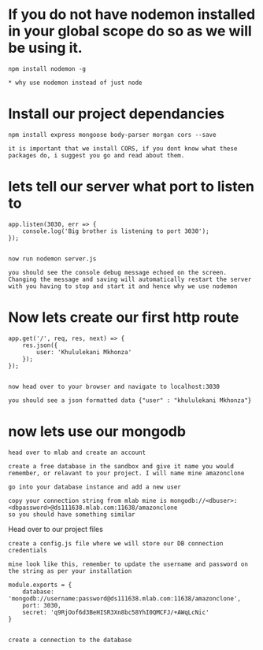# If you do not have nodemon installed in your global scope do so as we will be using it.

    npm install nodemon -g

    * why use nodemon instead of just node

# Install our project dependancies

    npm install express mongoose body-parser morgan cors --save

    it is important that we install CORS, if you dont know what these packages do, i suggest you go and read about them.


# lets tell our server what port to listen to

	app.listen(3030, err => {
		console.log('Big brother is listening to port 3030');
	});


	now run nodemon server.js

	you should see the console debug message echoed on the screen. Changing the message and saving will automatically restart the server with you having to stop and start it and hence why we use nodemon


# Now lets create our first http route

	app.get('/', req, res, next) => {
		res.json({
			user: 'Khululekani Mkhonza'
		});
	});


	now head over to your browser and navigate to localhost:3030

	you should see a json formatted data {"user" : "khululekani Mkhonza"}


# now lets use our mongodb

	head over to mlab and create an account

	create a free database in the sandbox and give it name you would remember, or relavant to your project. I will name mine amazonclone

	go into your database instance and add a new user

	copy your connection string from mlab mine is mongodb://<dbuser>:<dbpassword>@ds111638.mlab.com:11638/amazonclone
	so you should have something similar

Head over to our project files

	create a config.js file where we will store our DB connection credentials

	mine look like this, remember to update the username and password on the string as per your installation

	module.exports = {
        database: 'mongodb://username:password@ds111638.mlab.com:11638/amazonclone',
        port: 3030,
        secret: 'q9RjOof6d3BeHISR3Xn8bc58YhI0QMCFJ/+AWqLcNic'
    }


	create a connection to the database



